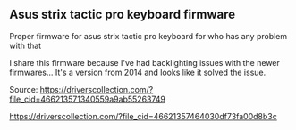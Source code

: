 ## Asus strix tactic pro keyboard firmware
Proper firmware for asus strix tactic pro keyboard for who has any problem with that

I share this firmware because I've had backlighting issues with the newer firmwares...
It's a version from 2014 and looks like it solved the issue.

Source:
https://driverscollection.com/?file_cid=466213571340559a9ab55263749

https://driverscollection.com/?file_cid=46621357464030df73fa00d8b3c
